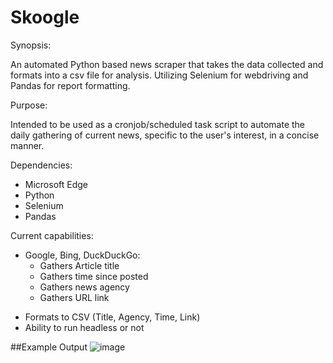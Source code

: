 # Skoogle
Synopsis:

An automated Python based news scraper that takes the data collected and formats into a csv file for analysis. Utilizing Selenium for webdriving and Pandas for report formatting.

Purpose: 

Intended to be used as a cronjob/scheduled task script to automate the daily gathering of current news, specific to the user's interest, in a concise manner.

Dependencies:

- Microsoft Edge
- Python
- Selenium
- Pandas

Current capabilities:

* Google, Bing, DuckDuckGo:
	- Gathers  Article title
	- Gathers time since posted
	- Gathers news agency
	- Gathers URL link 
- Formats to CSV (Title, Agency, Time, Link)
- Ability to run headless or not

##Example Output
![image](https://user-images.githubusercontent.com/125293641/219120540-0014ca42-73a4-412a-85fa-6da1daa87a0a.png)
